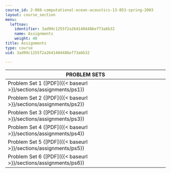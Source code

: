 ```yaml
---
course_id: 2-068-computational-ocean-acoustics-13-853-spring-2003
layout: course_section
menu:
  leftnav:
    identifier: 3ad99c1255f2a2641404486ef73a6b32
    name: Assignments
    weight: 40
title: Assignments
type: course
uid: 3ad99c1255f2a2641404486ef73a6b32

---
```


| PROBLEM SETS |
| --- |
| Problem Set 1 ([PDF]({{< baseurl >}}/sections/assignments/ps1)) |
| Problem Set 2 ([PDF]({{< baseurl >}}/sections/assignments/ps2)) |
| Problem Set 3 ([PDF]({{< baseurl >}}/sections/assignments/ps3)) |
| Problem Set 4 ([PDF]({{< baseurl >}}/sections/assignments/ps4)) |
| Problem Set 5 ([PDF]({{< baseurl >}}/sections/assignments/ps5)) |
| Problem Set 6 ([PDF]({{< baseurl >}}/sections/assignments/ps6))